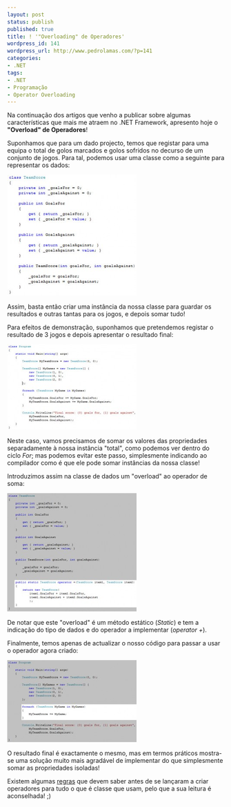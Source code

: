 ```yaml
---
layout: post
status: publish
published: true
title: ! '"Overloading" de Operadores'
wordpress_id: 141
wordpress_url: http://www.pedrolamas.com/?p=141
categories:
- .NET
tags:
- .NET
- Programação
- Operator Overloading
---
```

Na continuação dos artigos que venho a publicar sobre algumas características que mais me atraem no .NET Framework, apresento hoje o **"Overload" de Operadores**!

Suponhamos que para um dado projecto, temos que registar para uma equipa o total de golos marcados e golos sofridos no decurso de um conjunto de jogos. Para tal, podemos usar uma classe como a seguinte para representar os dados:

[![Data Class](wp-content/uploads/2008/04/operatoroverloading01-300x280.jpg "operatoroverloading01")](wp-content/uploads/2008/04/operatoroverloading01.jpg "Data Class")

Assim, basta então criar uma instância da nossa classe para guardar os resultados e outras tantas para os jogos, e depois somar tudo!

Para efeitos de demonstração, suponhamos que pretendemos registar o resultado de 3 jogos e depois apresentar o resultado final:

[![Main Program without Operator Overloading](wp-content/uploads/2008/04/operatoroverloading02-300x198.jpg "operatoroverloading02")](wp-content/uploads/2008/04/operatoroverloading02.jpg "Main Program without Operator Overloading")

Neste caso, vamos precisamos de somar os valores das propriedades separadamente à nossa instância "total", como podemos ver dentro do ciclo *For*; mas podemos evitar este passo, simplesmente indicando ao compilador como é que ele pode somar instâncias da nossa classe!

Introduzimos assim na classe de dados um "overload" ao operador de soma:

[![Data Class with Operator Overloading](wp-content/uploads/2008/04/operatoroverloading03-300x274.jpg "operatoroverloading03")](wp-content/uploads/2008/04/operatoroverloading03.jpg "Data Class with Operator Overloading")

De notar que este "overload" é um método estático (*Static*) e tem a indicação do tipo de dados e do operador a implementar (*operator +*).

Finalmente, temos apenas de actualizar o nosso código para passar a usar o operador agora criado:

[![Main Program using Operator Overloading](wp-content/uploads/2008/04/operatoroverloading04-300x190.jpg "operatoroverloading04")](wp-content/uploads/2008/04/operatoroverloading04.jpg "Main Program using Operator Overloading")

O resultado final é exactamente o mesmo, mas em termos práticos mostra-se uma solução muito mais agradável de implementar do que simplesmente somar as propriedades isoladas!

Existem algumas [regras](http://msdn.microsoft.com/en-us/library/2sk3x8a7(VS.71).aspx) que devem saber antes de se lançaram a criar operadores para tudo o que é classe que usam, pelo que a sua leitura é aconselhada! ;)
